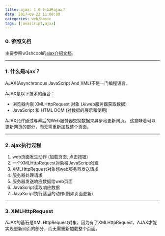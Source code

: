 ```yaml
---
title: ajax: 1.0 什么是ajax？
date: 2017-09-22 11:00:00
categories: web/basic
tags: [javascript,ajax]
---
```


### 0. 参照文档
主要参照w3shcool的[ajax介绍文档](https://www.w3schools.com/js/js_ajax_intro.asp)。

---

### 1. 什么是ajax？
AJAX(Asynchronous JavaScript And XML)不是一门编程语言。

AJAX是以下技术的组合：
- 浏览器内嵌 XMLHttpRequest 对象 (从web服务器获取数据)
- JavaScript 和 HTML DOM (对数据的展示和使用)

AJAX允许通过与幕后的Web服务器交换数据来异步地更新网页。 这意味着可以更新网页的部分，而无需重新加载整个页面。

---

### 2. ajax执行过程
1. web页面发生动作 (加载页面, 点击按钮)
2. 一个XMLHttpRequest对象被JavaScript创建
3. XMLHttpRequest对象想web服务器发送请求
4. 服务器处理请求
5. 服务器发送响应数据给web页面
6. JavaScript读取响应数据
7. JavaScript执行适当的动作(例如页面更新)

---

### 3. XMLHttpRequest
AJAX的基石是XMLHttpRequest对象。因为有了XMLHttpRequest，AJAX才能实现更新网页的部分，而无需重新加载整个页面。
